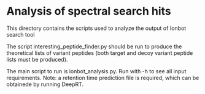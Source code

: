 # Analysis of spectral search hits

This directory contains the scripts used to analyze the output of Ionbot search tool

The script interesting_peptide_finder.py should be run to produce the theoretical lists of variant peptides (both target and decoy variant peptide lists must be produced).

The main script to run is ionbot_analysis.py. Run with -h to see all input requirements. 
Note: a retention time prediction file is required, which can be obtainede by running DeepRT.